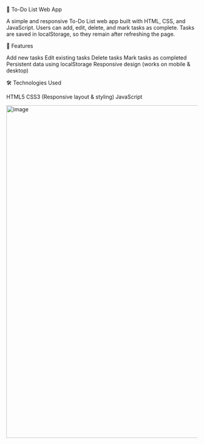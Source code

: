 📝 To-Do List Web App

A simple and responsive To-Do List web app built with HTML, CSS, and JavaScript.
Users can add, edit, delete, and mark tasks as complete.
Tasks are saved in localStorage, so they remain after refreshing the page.

📌 Features

Add new tasks
Edit existing tasks
Delete tasks
Mark tasks as completed
Persistent data using localStorage
Responsive design (works on mobile & desktop)

🛠️ Technologies Used

HTML5
CSS3 (Responsive layout & styling)
JavaScript

<img width="1916" height="875" alt="image" src="https://github.com/user-attachments/assets/a2114327-fe53-4dd0-bb2e-ab5be33158d3" />
